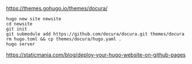 https://themes.gohugo.io/themes/docura/
```
hugo new site newsite
cd newsite
git init
git submodule add https://github.com/docura/docura.git themes/docura
rm hugo.toml && cp themes/docura/hugo.yaml .
hugo server
```
https://staticmania.com/blog/deploy-your-hugo-website-on-github-pages
